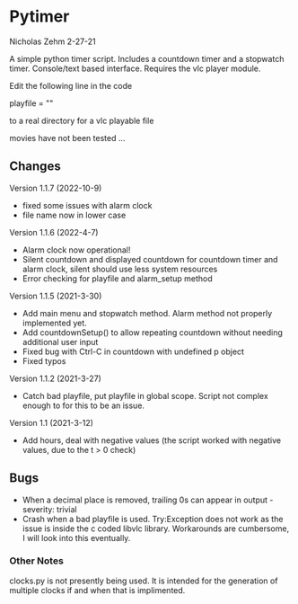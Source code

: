 # Pytimer
Nicholas Zehm
2-27-21

A simple python timer script. Includes a countdown timer and a stopwatch timer. Console/text based interface.
Requires the vlc player module. 

Edit the following line in the code

playfile = ""

to a real directory for a vlc playable file

movies have not been tested ...
## Changes
Version 1.1.7 (2022-10-9)
* fixed some issues with alarm clock
* file name now in lower case

Version 1.1.6 (2022-4-7)
* Alarm clock now operational!
* Silent countdown and displayed countdown for countdown timer and alarm clock, silent should use less system resources
* Error checking for playfile and alarm_setup method

Version 1.1.5 (2021-3-30)
* Add main menu and stopwatch method. Alarm method not properly implemented yet.
* Add countdownSetup() to allow repeating countdown without needing additional user input
* Fixed bug with Ctrl-C in countdown with undefined p object
* Fixed typos

Version 1.1.2 (2021-3-27)
* Catch bad playfile, put playfile in global scope. Script not complex enough to for this to be an issue.

Version 1.1 (2021-3-12)
* Add hours, deal with negative values (the script worked with negative values, due to the t > 0 check)

## Bugs
* When a decimal place is removed, trailing 0s can appear in output - severity: trivial
* Crash when a bad playfile is used. Try:Exception does not work as the issue is
inside the c coded libvlc library. Workarounds are cumbersome, I will look into this eventually.

### Other Notes
clocks.py is not presently being used. It is intended for the generation of multiple clocks if and when that is implimented.
